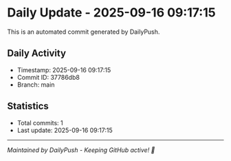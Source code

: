 # Daily Update - 2025-09-16 09:17:15

This is an automated commit generated by DailyPush.

## Daily Activity
- Timestamp: 2025-09-16 09:17:15
- Commit ID: 37786db8
- Branch: main

## Statistics
- Total commits: 1
- Last update: 2025-09-16 09:17:15

---
*Maintained by DailyPush - Keeping GitHub active! 🚀*

